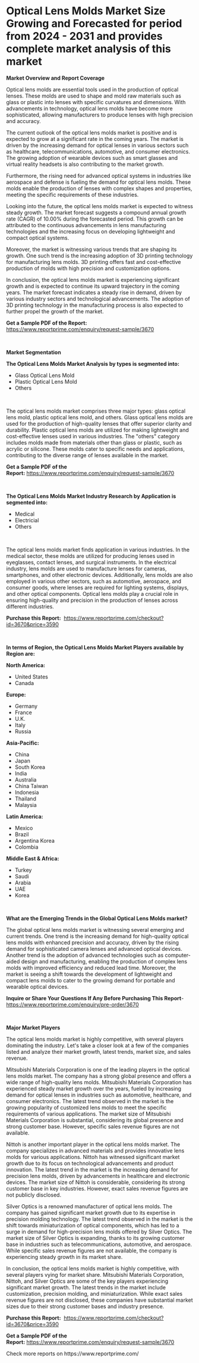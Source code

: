 <p><h1>Optical Lens Molds Market Size Growing and Forecasted for period from 2024 - 2031 and provides complete market analysis of this market</h1></p><p><strong>Market Overview and Report Coverage</strong></p>
<p><p>Optical lens molds are essential tools used in the production of optical lenses. These molds are used to shape and mold raw materials such as glass or plastic into lenses with specific curvatures and dimensions. With advancements in technology, optical lens molds have become more sophisticated, allowing manufacturers to produce lenses with high precision and accuracy.</p><p>The current outlook of the optical lens molds market is positive and is expected to grow at a significant rate in the coming years. The market is driven by the increasing demand for optical lenses in various sectors such as healthcare, telecommunications, automotive, and consumer electronics. The growing adoption of wearable devices such as smart glasses and virtual reality headsets is also contributing to the market growth.</p><p>Furthermore, the rising need for advanced optical systems in industries like aerospace and defense is fueling the demand for optical lens molds. These molds enable the production of lenses with complex shapes and properties, meeting the specific requirements of these industries.</p><p>Looking into the future, the optical lens molds market is expected to witness steady growth. The market forecast suggests a compound annual growth rate (CAGR) of 10.00% during the forecasted period. This growth can be attributed to the continuous advancements in lens manufacturing technologies and the increasing focus on developing lightweight and compact optical systems.</p><p>Moreover, the market is witnessing various trends that are shaping its growth. One such trend is the increasing adoption of 3D printing technology for manufacturing lens molds. 3D printing offers fast and cost-effective production of molds with high precision and customization options.</p><p>In conclusion, the optical lens molds market is experiencing significant growth and is expected to continue its upward trajectory in the coming years. The market forecast indicates a steady rise in demand, driven by various industry sectors and technological advancements. The adoption of 3D printing technology in the manufacturing process is also expected to further propel the growth of the market.</p></p>
<p><strong>Get a Sample PDF of the Report:</strong> <a href="https://www.reportprime.com/enquiry/request-sample/3670">https://www.reportprime.com/enquiry/request-sample/3670</a></p>
<p>&nbsp;</p>
<p><strong>Market Segmentation</strong></p>
<p><strong>The Optical Lens Molds Market Analysis by types is segmented into:</strong></p>
<p><ul><li>Glass Optical Lens Mold</li><li>Plastic Optical Lens Mold</li><li>Others</li></ul></p>
<p>&nbsp;</p>
<p><p>The optical lens molds market comprises three major types: glass optical lens mold, plastic optical lens mold, and others. Glass optical lens molds are used for the production of high-quality lenses that offer superior clarity and durability. Plastic optical lens molds are utilized for making lightweight and cost-effective lenses used in various industries. The "others" category includes molds made from materials other than glass or plastic, such as acrylic or silicone. These molds cater to specific needs and applications, contributing to the diverse range of lenses available in the market.</p></p>
<p><strong>Get a Sample PDF of the Report:</strong>&nbsp;<a href="https://www.reportprime.com/enquiry/request-sample/3670">https://www.reportprime.com/enquiry/request-sample/3670</a></p>
<p>&nbsp;</p>
<p><strong>The Optical Lens Molds Market Industry Research by Application is segmented into:</strong></p>
<p><ul><li>Medical</li><li>Electricial</li><li>Others</li></ul></p>
<p>&nbsp;</p>
<p><p>The optical lens molds market finds application in various industries. In the medical sector, these molds are utilized for producing lenses used in eyeglasses, contact lenses, and surgical instruments. In the electrical industry, lens molds are used to manufacture lenses for cameras, smartphones, and other electronic devices. Additionally, lens molds are also employed in various other sectors, such as automotive, aerospace, and consumer goods, where lenses are required for lighting systems, displays, and other optical components. Optical lens molds play a crucial role in ensuring high-quality and precision in the production of lenses across different industries.</p></p>
<p><strong>Purchase this Report:</strong>&nbsp; <a href="https://www.reportprime.com/checkout?id=3670&price=3590">https://www.reportprime.com/checkout?id=3670&price=3590</a></p>
<p>&nbsp;</p>
<p><strong>In terms of Region, the Optical Lens Molds Market Players available by Region are:</strong></p>
<p>
    <p> <strong> North America: </strong>
        <ul>
            <li>United States</li>
            <li>Canada</li>
        </ul>
        </p> 
    <p> <strong> Europe: </strong>
        <ul>
            <li>Germany</li>
            <li>France</li>
            <li>U.K.</li>
            <li>Italy</li>
            <li>Russia</li>
        </ul>
        </p> 
    <p> <strong> Asia-Pacific: </strong>
        <ul>
            <li>China</li>
            <li>Japan</li>
            <li>South Korea</li>
            <li>India</li>
            <li>Australia</li>
            <li>China Taiwan</li>
            <li>Indonesia</li>
            <li>Thailand</li>
            <li>Malaysia</li>
        </ul>
        </p> 
    <p> <strong> Latin America: </strong>
        <ul>
            <li>Mexico</li>
            <li>Brazil</li>
            <li>Argentina Korea</li>
            <li>Colombia</li>
        </ul>
        </p> 
    <p> <strong> Middle East & Africa: </strong>
        <ul>
            <li>Turkey</li>
            <li>Saudi</li>
            <li>Arabia</li>
            <li>UAE</li>
            <li>Korea</li>
        </ul>
    </p>
    </p>
<p>&nbsp;</p>
<p><strong>What are the Emerging Trends in the Global Optical Lens Molds market?</strong></p>
<p><p>The global optical lens molds market is witnessing several emerging and current trends. One trend is the increasing demand for high-quality optical lens molds with enhanced precision and accuracy, driven by the rising demand for sophisticated camera lenses and advanced optical devices. Another trend is the adoption of advanced technologies such as computer-aided design and manufacturing, enabling the production of complex lens molds with improved efficiency and reduced lead time. Moreover, the market is seeing a shift towards the development of lightweight and compact lens molds to cater to the growing demand for portable and wearable optical devices.</p></p>
<p><strong>Inquire or Share Your Questions If Any Before Purchasing This Report</strong>- <a href="https://www.reportprime.com/enquiry/pre-order/3670">https://www.reportprime.com/enquiry/pre-order/3670</a></p>
<p>&nbsp;</p>
<p><strong>Major Market Players</strong></p>
<p><p>The optical lens molds market is highly competitive, with several players dominating the industry. Let's take a closer look at a few of the companies listed and analyze their market growth, latest trends, market size, and sales revenue.</p><p>Mitsubishi Materials Corporation is one of the leading players in the optical lens molds market. The company has a strong global presence and offers a wide range of high-quality lens molds. Mitsubishi Materials Corporation has experienced steady market growth over the years, fueled by increasing demand for optical lenses in industries such as automotive, healthcare, and consumer electronics. The latest trend observed in the market is the growing popularity of customized lens molds to meet the specific requirements of various applications. The market size of Mitsubishi Materials Corporation is substantial, considering its global presence and strong customer base. However, specific sales revenue figures are not available.</p><p>Nittoh is another important player in the optical lens molds market. The company specializes in advanced materials and provides innovative lens molds for various applications. Nittoh has witnessed significant market growth due to its focus on technological advancements and product innovation. The latest trend in the market is the increasing demand for precision lens molds, driven by advancements in healthcare and electronic devices. The market size of Nittoh is considerable, considering its strong customer base in key industries. However, exact sales revenue figures are not publicly disclosed.</p><p>Silver Optics is a renowned manufacturer of optical lens molds. The company has gained significant market growth due to its expertise in precision molding technology. The latest trend observed in the market is the shift towards miniaturization of optical components, which has led to a surge in demand for high-precision lens molds offered by Silver Optics. The market size of Silver Optics is expanding, thanks to its growing customer base in industries such as telecommunications, automotive, and aerospace. While specific sales revenue figures are not available, the company is experiencing steady growth in its market share.</p><p>In conclusion, the optical lens molds market is highly competitive, with several players vying for market share. Mitsubishi Materials Corporation, Nittoh, and Silver Optics are some of the key players experiencing significant market growth. The latest trends in the market include customization, precision molding, and miniaturization. While exact sales revenue figures are not disclosed, these companies have substantial market sizes due to their strong customer bases and industry presence.</p></p>
<p><strong>Purchase this Report:</strong>&nbsp;&nbsp;<a href="https://www.reportprime.com/checkout?id=3670&price=3590">https://www.reportprime.com/checkout?id=3670&price=3590</a></p>
<p></p>
<p><strong>Get a Sample PDF of the Report:</strong>&nbsp;<a href="https://www.reportprime.com/enquiry/request-sample/3670">https://www.reportprime.com/enquiry/request-sample/3670</a></p>
<p>Check more reports on https://www.reportprime.com/</p>